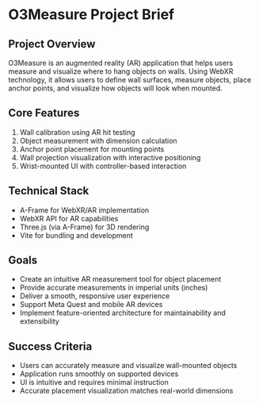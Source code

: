 # O3Measure Project Brief

## Project Overview
O3Measure is an augmented reality (AR) application that helps users measure and visualize where to hang objects on walls. Using WebXR technology, it allows users to define wall surfaces, measure objects, place anchor points, and visualize how objects will look when mounted.

## Core Features
1. Wall calibration using AR hit testing
2. Object measurement with dimension calculation
3. Anchor point placement for mounting points
4. Wall projection visualization with interactive positioning
5. Wrist-mounted UI with controller-based interaction

## Technical Stack
- A-Frame for WebXR/AR implementation
- WebXR API for AR capabilities
- Three.js (via A-Frame) for 3D rendering
- Vite for bundling and development

## Goals
- Create an intuitive AR measurement tool for object placement
- Provide accurate measurements in imperial units (inches)
- Deliver a smooth, responsive user experience
- Support Meta Quest and mobile AR devices
- Implement feature-oriented architecture for maintainability and extensibility

## Success Criteria
- Users can accurately measure and visualize wall-mounted objects
- Application runs smoothly on supported devices
- UI is intuitive and requires minimal instruction
- Accurate placement visualization matches real-world dimensions